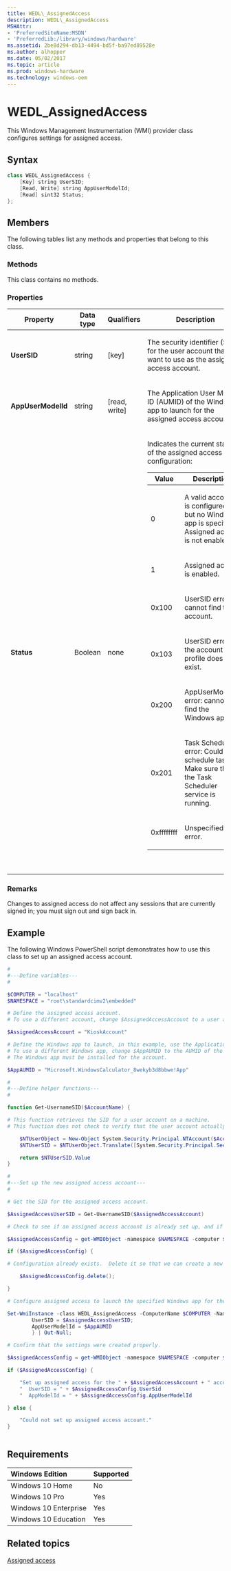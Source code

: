```yaml
---
title: WEDL\_AssignedAccess
description: WEDL\_AssignedAccess
MSHAttr:
- 'PreferredSiteName:MSDN'
- 'PreferredLib:/library/windows/hardware'
ms.assetid: 2be8d294-db13-4494-bd5f-ba97ed89528e
ms.author: alhopper
ms.date: 05/02/2017
ms.topic: article
ms.prod: windows-hardware
ms.technology: windows-oem
---
```

# WEDL\_AssignedAccess

This Windows Management Instrumentation (WMI) provider class configures settings for assigned access.

## Syntax

```powershell
class WEDL_AssignedAccess {
    [Key] string UserSID;
    [Read, Write] string AppUserModelId;
    [Read] sint32 Status;
};
```

## Members

The following tables list any methods and properties that belong to this class.

### <a href="" id="mth"></a>Methods

This class contains no methods.

### <a href="" id="pro"></a>Properties

<table>
<colgroup>
<col width="25%" />
<col width="25%" />
<col width="25%" />
<col width="25%" />
</colgroup>
<thead>
<tr class="header">
<th>Property</th>
<th>Data type</th>
<th>Qualifiers</th>
<th>Description</th>
</tr>
</thead>
<tbody>
<tr class="odd">
<td><p><strong>UserSID</strong></p></td>
<td><p>string</p></td>
<td><p>[key]</p></td>
<td><p>The security identifier (SID) for the user account that you want to use as the assigned access account.</p></td>
</tr>
<tr class="even">
<td><p><strong>AppUserModelId</strong></p></td>
<td><p>string</p></td>
<td><p>[read, write]</p></td>
<td><p>The Application User Model ID (AUMID) of the Windows app to launch for the assigned access account.</p></td>
</tr>
<tr class="odd">
<td><p><strong>Status</strong></p></td>
<td><p>Boolean</p></td>
<td><p>none</p></td>
<td><p>Indicates the current status of the assigned access configuration:</p>
<table>
<colgroup>
<col width="50%" />
<col width="50%" />
</colgroup>
<thead>
<tr class="header">
<th>Value</th>
<th>Description</th>
</tr>
</thead>
<tbody>
<tr class="odd">
<td><p>0</p></td>
<td><p>A valid account is configured, but no Windows app is specified. Assigned access is not enabled.</p></td>
</tr>
<tr class="even">
<td><p>1</p></td>
<td><p>Assigned access is enabled.</p></td>
</tr>
<tr class="odd">
<td><p>0x100</p></td>
<td><p>UserSID error: cannot find the account.</p></td>
</tr>
<tr class="even">
<td><p>0x103</p></td>
<td><p>UserSID error: the account profile does not exist.</p></td>
</tr>
<tr class="odd">
<td><p>0x200</p></td>
<td><p>AppUserModelID error: cannot find the Windows app.</p></td>
</tr>
<tr class="even">
<td><p>0x201</p></td>
<td><p>Task Scheduler error: Could not schedule task. Make sure that the Task Scheduler service is running.</p></td>
</tr>
<tr class="odd">
<td><p>0xffffffff</p></td>
<td><p>Unspecified error.</p></td>
</tr>
</tbody>
</table>
<p> </p></td>
</tr>
</tbody>
</table>

### Remarks

Changes to assigned access do not affect any sessions that are currently signed in; you must sign out and sign back in.

## Example

The following Windows PowerShell script demonstrates how to use this class to set up an assigned access account.

```powershell
#
#---Define variables---
#

$COMPUTER = "localhost"
$NAMESPACE = "root\standardcimv2\embedded"

# Define the assigned access account. 
# To use a different account, change $AssignedAccessAccount to a user account that is present on your device.

$AssignedAccessAccount = "KioskAccount"

# Define the Windows app to launch, in this example, use the Application Model User ID (AUMID) for Windows Calculator.
# To use a different Windows app, change $AppAUMID to the AUMID of the Windows app to launch.
# The Windows app must be installed for the account.

$AppAUMID = "Microsoft.WindowsCalculator_8wekyb3d8bbwe!App"

#
#---Define helper functions---
#

function Get-UsernameSID($AccountName) {

# This function retrieves the SID for a user account on a machine.
# This function does not check to verify that the user account actually exists.

    $NTUserObject = New-Object System.Security.Principal.NTAccount($AccountName)
    $NTUserSID = $NTUserObject.Translate([System.Security.Principal.SecurityIdentifier])

    return $NTUserSID.Value
}

#
#---Set up the new assigned access account---
#

# Get the SID for the assigned access account.

$AssignedAccessUserSID = Get-UsernameSID($AssignedAccessAccount)

# Check to see if an assigned access account is already set up, and if so, clear it.

$AssignedAccessConfig = get-WMIObject -namespace $NAMESPACE -computer $COMPUTER -class WEDL_AssignedAccess

if ($AssignedAccessConfig) {

# Configuration already exists.  Delete it so that we can create a new one, since only one assigned access account can be set up at a time.

    $AssignedAccessConfig.delete();

}

# Configure assigned access to launch the specified Windows app for the specified account.

Set-WmiInstance -class WEDL_AssignedAccess -ComputerName $COMPUTER -Namespace $NAMESPACE -Arguments @{
        UserSID = $AssignedAccessUserSID;
        AppUserModelId = $AppAUMID
        } | Out-Null;

# Confirm that the settings were created properly.

$AssignedAccessConfig = get-WMIObject -namespace $NAMESPACE -computer $COMPUTER -class WEDL_AssignedAccess

if ($AssignedAccessConfig) {

    "Set up assigned access for the " + $AssignedAccessAccount + " account."
    "  UserSID = " + $AssignedAccessConfig.UserSid
    "  AppModelId = " + $AssignedAccessConfig.AppUserModelId

} else {

    "Could not set up assigned access account."
}
 
```

## Requirements

| Windows Edition       | Supported |
|:----------------------|:----------|
| Windows 10 Home       | No        |
| Windows 10 Pro        | Yes       |
| Windows 10 Enterprise | Yes       |
| Windows 10 Education  | Yes       |

## Related topics

[Assigned access](assigned-access.md)